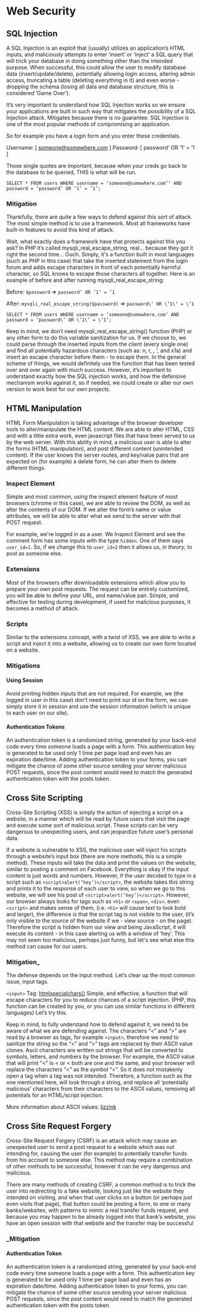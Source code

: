 # Web Security

## SQL Injection

A SQL Injection is an exploit that (usually) utilizes an application’s HTML inputs, and maliciously attempts to enter ‘insert’ or ‘inject’ a SQL query that will trick your database in doing something other than the intended purpose. When successful, this could allow the user to modify database data (insert/update/delete), potentially allowing login access, altering admin access, truncating a table (deleting everything in it) and even worse - dropping the schema (losing all data and database structure, this is considered ‘Game Over’).

It’s very important to understand how SQL Injection works so we ensure your applications are built in such way that mitigates the possibility of a SQL Injection attack. Mitigates because there is no guarantee. SQL Injection is one of the most popular methods of compromising an application.

So for example you have a login form and you enter these credentials.

Username: [ someone@somewhere.com ]
Password: [ password’ OR ‘1’ = ‘1 ]

Those single quotes are important, because when your creds go back to the database to be queried, THIS is what will be run.

`SELECT * FROM users WHERE username = ‘someone@somewhere.com’‘ AND password = ‘password’ OR ‘1’ = ‘1’;`

### Mitigation

Thankfully, there are quite a few ways to defend against this sort of attack. The most simple method is to use a framework. Most all frameworks have built-in features to avoid this kind of attack.

Wait, what exactly does a framework have that protects against this you ask? In PHP it’s called mysqli_real_escape_string, real… because they got it right the second time… Ouch. Simply, it's a function built in most languages (such as PHP in this case) that take the inserted statement from the login forum and adds escape characters in front of each potentially harmful character, so SQL knows to escape those characters all together. Here is an example of before and after running mysqli_real_escape_string:

Before: `$password` => `password’ OR ‘1’ = ‘1`

After: `mysqli_real_escape_string($password)` => `password\’ OR \‘1\’ = \‘1`

`SELECT * FROM users WHERE username = ‘someone@somewhere.com’ AND password = ‘password\’ OR \‘1\’ = \‘1’;`

Keep in mind, we don’t need mysqli_real_escape_string() function (PHP) or any other form to do this variable sanitization for us. If we choose to, we could parse through the inserted inputs from the client (every single one) and find all potentially hazardous characters (such as: n, r, \, ', and x1a) and insert an escape character before them - to escape them. In the general scheme of things, we would definitely use the function that has been tested over and over again with much success. However, it’s important to understand exactly how the SQL injection works, and how the defensive mechanism works against it, so if needed, we could create or alter our own version to work best for our own projects.

## HTML Manipulation

HTML Form Manipulation is taking advantage of the browser developer tools to alter/manipulate the HTML content. We are able to alter HTML, CSS and with a little extra work, even javascript files that have been served to us by the web server. With this ability in mind, a malicious user is able to alter the forms (HTML manipulation), and post different content (unintended content). If the user knows the server routes, and key/value pairs that are expected on (for example) a delete form, he can alter them to delete different things.

### Inspect Element

Simple and most common, using the inspect element feature of most browsers (chrome in this case), we are able to review the DOM, as well as alter the contents of our DOM. If we alter the form’s name or value attributes, we will be able to alter what we send to the server with that POST request.

For example, we're logged in as a user. We Inspect Element and see the comment form has some inputs with the type `hidden`. One of them says `user_id=1`. So, if we change this to `user_id=2` then it allows us, _in theory_, to post as someone else.

### Extensions

Most of the browsers offer downloadable extensions which allow you to prepare your own post requests. The request can be entirely customized, you will be able to define your URL, and name/value pair. Simple, and effective for testing during development, if used for malicious purposes, it becomes a method of attack.

### Scripts

Similar to the extensions concept, with a twist of XSS, we are able to write a script and inject it into a website, allowing us to create our own form located on a website.

### Mitigations

#### Using Session

Avoid printing hidden inputs that are not required. For example, we (the logged in user in this case) don’t need to print our id on the form, we can simply store it in session and use the session information (which is unique to each user on our site).

#### Authentication Tokens

An authentication token is a randomized string, generated by your back-end code every time someone loads a page with a form. This authentication key is generated to be used only 1 time per page load and even has an expiration date/time. Adding authentication token to your forms, you can mitigate the chance of some other source sending your server malicious POST requests, since the post content would need to match the generated authentication token with the posts token.

## Cross Site Scripting

Cross-Site Scripting (XSS) is simply the action of injecting a script on a website, in a manner which will be read by future users that visit the page and execute some sort of malicious script. These scripts can be very dangerous to unexpecting users, and can jeopardize future user’s personal data.

If a website is vulnerable to XSS, the malicious user will inject his scripts through a website’s input box (there are more methods, this is a simple method). These inputs will take the data and print the values on the website, similar to posting a comment on Facebook. Everything is okay if the input content is just words and numbers. However, if the user decided to type in a script such as  `<script>alert(‘hey’)</script>`, the website takes this string and prints it to the response of each user to view, so when we go to this website, we will see his post of `<script>alert(‘hey’)</script>`. However, our browser always looks for tags such as `<h1>` or `<span>`, `<div>`, even `<script>` and makes sense of them, (i.e. `<h1>` will cause text to look bold and larger), the difference is that the script tag is not visible to the user, (it’s only visible to the source of the website if we - view source - on the page). Therefore the script is hidden from our view and being JavaScript, it will execute its content - in this case alerting us with a window of ‘hey’. This may not seem too malicious, perhaps just funny, but let's see what else this method can cause for our users.

### Mitigation_

The defense depends on the input method. Let’s clear up the most common issue, input tags.

`<input>` Tag: [htmlspecialchars()](http://php.net/htmlspecialchars) Simple, and effective, a function that will escape characters for you to reduce chances of a script injection. (PHP, this function can be created by you, or you can use similar functions in different languages) Let’s try this.

Keep in mind, to fully understand how to defend against it, we need to be aware of what we are defending against. The characters “<” and “>” are read by a browser as tags, for example `<input>`, therefore we need to sanitize the string so the “<” and “>” tags are replaced by their ASCII value clones. Ascii characters are written out strings that will be converted to symbols, letters, and numbers by the browser. For example, the ASCII value that will print “<” is < or < both are one and the same, and your browser will replace the characters “<” as the symbol “<”. So it does not mistakenly open a tag when a tag was not intended. Therefore, a function such as the one mentioned here, will look through a string, and replace all ‘potentially malicious’ characters from their characters to the ASCII values, removing all potentials for an HTML/script injection.

More information about ASCII values: [lizzink](http://www.ascii.cl/htmlcodes.htm)

## Cross Site Request Forgery

Cross-Site Request Forgery (CSRF) is an attack which may cause an unexpected user to send a post request to a website which was not intending for, causing the user (for example) to potentially transfer funds from his account to someone else. This method may require a combination of other methods to be successful, however it can be very dangerous and malicious.

There are many methods of creating CSRF, a common method is to trick the user into redirecting to a fake website, looking just like the website they intended on visiting, and when that user clicks on a button (or perhaps just even visits that page), that button could be posting a form, to one or many banks/websites, with patterns to mimic a real transfer funds request, and because you may happen to be already logged into that bank’s website, you have an open session with that website and the transfer may be successful

### _Mitigation

#### Authentication Token

An authentication token is a randomized string, generated by your back-end code every time someone loads a page with a form. This authentication key is generated to be used only 1 time per page load and even has an expiration date/time. Adding authentication token to your forms, you can mitigate the chance of some other source sending your server malicious POST requests, since the post content would need to match the generated authentication token with the posts token.